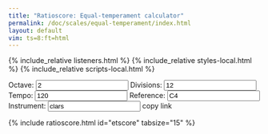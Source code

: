 ```yaml
---
title: "Ratioscore: Equal-temperament calculator"
permalink: /doc/scales/equal-temperament/index.html
layout: default
vim: ts=8:ft=html
---
```


{% include_relative listeners.html %}
{% include_relative styles-local.html %}
{% include_relative scripts-local.html %}

Octave: <input id="octave" value="2"> 
Divisions: <input id="divisions" value="12">
Tempo: <input id="tempo" value="120">
Reference: <input id="reference" value="C4">
Instrument: <input id="instrument" value="clars">
<span class="link" onclick="copyUrl(); alert('Link copied to clipboard');">copy link</span>

{% include ratioscore.html id="etscore" tabsize="15" %}
<script type="application/x-ratioscore" id="etscore">
</script>

